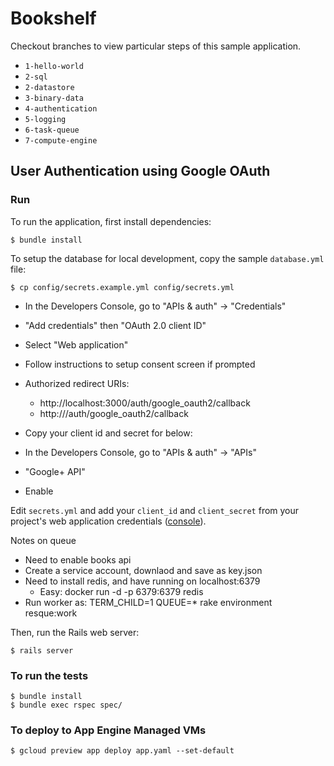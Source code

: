 # Bookshelf

Checkout branches to view particular steps of this sample application.

 - `1-hello-world`
 - `2-sql`
 - `2-datastore`
 - `3-binary-data`
 - `4-authentication`
 - `5-logging`
 - `6-task-queue`
 - `7-compute-engine`

## User Authentication using Google OAuth

### Run

To run the application, first install dependencies:

    $ bundle install

To setup the database for local development, copy the sample `database.yml` file:

    $ cp config/secrets.example.yml config/secrets.yml

  * In the Developers Console, go to "APIs & auth" -> "Credentials"
  * "Add credentials" then "OAuth 2.0 client ID"
  * Select "Web application"
  * Follow instructions to setup consent screen if prompted
  * Authorized redirect URIs:
    * http://localhost:3000/auth/google_oauth2/callback
    * http://<project-id>/auth/google_oauth2/callback
  * Copy your client id and secret for below:

  * In the Developers Console, go to "APIs & auth" -> "APIs"
  * "Google+ API"
  * Enable

Edit `secrets.yml` and add your `client_id` and `client_secret` from your project's
web application credentials ([console](https://pantheon.corp.google.com/project/_/apiui/credential)).

Notes on queue

  * Need to enable books api
  * Create a service account, downlaod and save as key.json
  * Need to install redis, and have running on localhost:6379
    * Easy: docker run -d -p 6379:6379 redis
  * Run worker as: TERM_CHILD=1 QUEUE=* rake environment resque:work

Then, run the Rails web server:

    $ rails server

### To run the tests

    $ bundle install
    $ bundle exec rspec spec/

### To deploy to App Engine Managed VMs

    $ gcloud preview app deploy app.yaml --set-default
